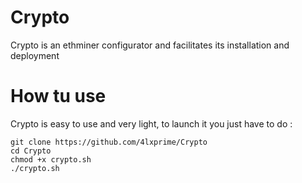 # Crypto
Crypto is an ethminer configurator and facilitates its installation and deployment 
# How tu use
Crypto is easy to use and very light, to launch it you just have to do : 
```
git clone https://github.com/4lxprime/Crypto
cd Crypto 
chmod +x crypto.sh
./crypto.sh
```
